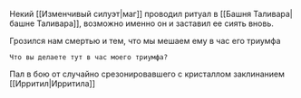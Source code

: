 Некий [[Изменчивый силуэт|маг]] проводил ритуал в [[Башня Таливара|башне Таливара]], возможно именно он и заставил ее сиять вновь.

Грозился нам смертью и тем, что мы мешаем ему в час его триумфа

```
Что вы делаете тут в час моего триумфа?
```

Пал в бою от случайно срезонировавшего с кристаллом заклинанием [[Ирритил|Ирритила]]
